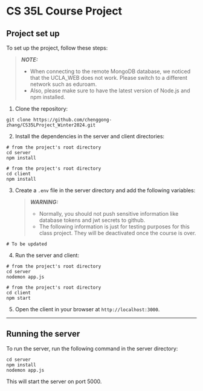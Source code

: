 # CS 35L Course Project

## Project set up
To set up the project, follow these steps:
> **_NOTE:_**  
> - When connecting to the remote MongoDB database, we noticed that the UCLA_WEB does not work. Please switch to a different network such as eduroam. 
> - Also, please make sure to have the latest version of Node.js and npm installed.

1. Clone the repository:

```
git clone https://github.com/chenggong-zhang/CS35LProject_Winter2024.git
```

2. Install the dependencies in the server and client directories:

```
# from the project's root directory
cd server
npm install

# from the project's root directory
cd client
npm install
```

3. Create a `.env` file in the server directory and add the following variables:
   > **_WARNING:_**  
   > - Normally, you should not push sensitive information like database tokens and jwt secrets to github. 
   > - The following information is just for testing purposes for this class project. They will be deactivated once the course is over.

```
# To be updated
```

4. Run the server and client:

```
# from the project's root directory
cd server
nodemon app.js

# from the project's root directory
cd client
npm start
```

5. Open the client in your browser at `http://localhost:3000`. 


---

## Running the server
To run the server, run the following command in the server directory:

```
cd server
npm install
nodemon app.js
```

This will start the server on port 5000.
